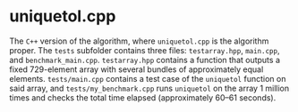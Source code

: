 # uniquetol.cpp

The `C++` version of the algorithm, where `uniquetol.cpp` is the algorithm proper. The `tests` subfolder contains three files: `testarray.hpp`, `main.cpp`, and `benchmark_main.cpp`. `testarray.hpp` contains a function that outputs a fixed 729-element array with several bundles of approximately equal elements. `tests/main.cpp` contains a test case of the `uniquetol` function  on said array, and `tests/my_benchmark.cpp` runs `uniquetol` on the array 1 million times and checks the total time elapsed (approximately 60&ndash;61 seconds).

